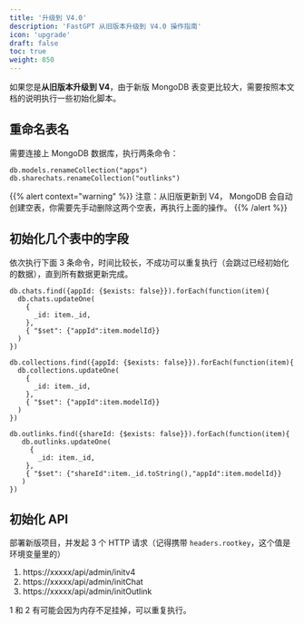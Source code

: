 ```yaml
---
title: '升级到 V4.0'
description: 'FastGPT 从旧版本升级到 V4.0 操作指南'
icon: 'upgrade'
draft: false
toc: true
weight: 850
---
```


如果您是**从旧版本升级到 V4**，由于新版 MongoDB 表变更比较大，需要按照本文档的说明执行一些初始化脚本。

## 重命名表名

需要连接上 MongoDB 数据库，执行两条命令：

```mongodb
db.models.renameCollection("apps")
db.sharechats.renameCollection("outlinks")
```

{{% alert context="warning" %}}
注意：从旧版更新到 V4， MongoDB 会自动创建空表，你需要先手动删除这两个空表，再执行上面的操作。
{{% /alert %}}

## 初始化几个表中的字段

依次执行下面 3 条命令，时间比较长，不成功可以重复执行（会跳过已经初始化的数据），直到所有数据更新完成。

```mongodb
db.chats.find({appId: {$exists: false}}).forEach(function(item){
  db.chats.updateOne(
    {
      _id: item._id,
    },
    { "$set": {"appId":item.modelId}}
  )
})

db.collections.find({appId: {$exists: false}}).forEach(function(item){
  db.collections.updateOne(
    {
      _id: item._id,
    },
    { "$set": {"appId":item.modelId}}
  )
})

db.outlinks.find({shareId: {$exists: false}}).forEach(function(item){
   db.outlinks.updateOne(
     {
       _id: item._id,
    },
    { "$set": {"shareId":item._id.toString(),"appId":item.modelId}}
   )
})
```

## 初始化 API

部署新版项目，并发起 3 个 HTTP 请求（记得携带 `headers.rootkey`，这个值是环境变量里的）

1. https://xxxxx/api/admin/initv4
2. https://xxxxx/api/admin/initChat
3. https://xxxxx/api/admin/initOutlink

1 和 2 有可能会因为内存不足挂掉，可以重复执行。
